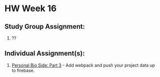 # HW Week 16
## Study Group Assignment:
1.  ??

## Individual Assignment(s):
1.  [Personal Bio Side: Part 3](https://github.com/nss-nightclass-projects/personal-bio-site-instructions/blob/master/personal-bio-site-03.md) - Add webpack and push your project data up to firebase.
